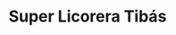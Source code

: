 ---
title: "Super Licorera Tibás"
url: /san-juan-de-tibas/super-licorera-tibas/
shop: Spirituosen
---